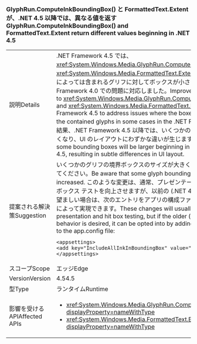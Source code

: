 ### <a name="glyphruncomputeinkboundingbox-and-formattedtextextent-return-different-values-beginning-in-net-45"></a><span data-ttu-id="34eec-101">GlyphRun.ComputeInkBoundingBox() と FormattedText.Extent が、.NET 4.5 以降では、異なる値を返す</span><span class="sxs-lookup"><span data-stu-id="34eec-101">GlyphRun.ComputeInkBoundingBox() and FormattedText.Extent return different values beginning in .NET 4.5</span></span>

|   |   |
|---|---|
|<span data-ttu-id="34eec-102">説明</span><span class="sxs-lookup"><span data-stu-id="34eec-102">Details</span></span>|<span data-ttu-id="34eec-103">.NET Framework 4.5 では、<xref:System.Windows.Media.GlyphRun.ComputeInkBoundingBox> と <xref:System.Windows.Media.FormattedText.Extent> が改善され、場合によっては含まれるグリフに対してボックスが小さすぎるという .NET Framework 4.0 での問題に対応しました。</span><span class="sxs-lookup"><span data-stu-id="34eec-103">Improvements were made to <xref:System.Windows.Media.GlyphRun.ComputeInkBoundingBox> and <xref:System.Windows.Media.FormattedText.Extent> in the .NET Framework 4.5 to address issues where the boxes were too small for the contained glyphs in some cases in the .NET Framework 4.0.</span></span> <span data-ttu-id="34eec-104">この結果、.NET Framework 4.5 以降では、いくつかの境界ボックスが大きくなり、UI のレイアウトにわずかな違いが生じます。</span><span class="sxs-lookup"><span data-stu-id="34eec-104">As a result of this, some bounding boxes will be larger beginning in the .NET Framework 4.5, resulting in subtle differences in UI layout.</span></span>|
|<span data-ttu-id="34eec-105">提案される解決策</span><span class="sxs-lookup"><span data-stu-id="34eec-105">Suggestion</span></span>|<span data-ttu-id="34eec-106">いくつかのグリフの境界ボックスのサイズが大きくなったことに注意してください。</span><span class="sxs-lookup"><span data-stu-id="34eec-106">Be aware that some glyph bounding box sizes have increased.</span></span> <span data-ttu-id="34eec-107">このような変更は、通常、プレゼンテーションおよびヒット ボックス テストを向上させますが、以前の (.NET 4.5 より前の) 動作が望ましい場合は、次のエントリをアプリの構成ファイルに追加することによって実現できます。</span><span class="sxs-lookup"><span data-stu-id="34eec-107">These changes will usually improve presentation and hit box testing, but if the older (pre-.NET 4.5) behavior is desired, it can be opted into by adding the following entry to the app.config file:</span></span><pre><code class="language-xml">&lt;appsettings&gt;&#13;&#10;&lt;add key=&quot;IncludeAllInkInBoundingBox&quot; value=&quot;false&quot;&gt;&#13;&#10;&lt;/appsettings&gt;&#13;&#10;</code></pre>|
|<span data-ttu-id="34eec-108">スコープ</span><span class="sxs-lookup"><span data-stu-id="34eec-108">Scope</span></span>|<span data-ttu-id="34eec-109">エッジ</span><span class="sxs-lookup"><span data-stu-id="34eec-109">Edge</span></span>|
|<span data-ttu-id="34eec-110">Version</span><span class="sxs-lookup"><span data-stu-id="34eec-110">Version</span></span>|<span data-ttu-id="34eec-111">4.5</span><span class="sxs-lookup"><span data-stu-id="34eec-111">4.5</span></span>|
|<span data-ttu-id="34eec-112">型</span><span class="sxs-lookup"><span data-stu-id="34eec-112">Type</span></span>|<span data-ttu-id="34eec-113">ランタイム</span><span class="sxs-lookup"><span data-stu-id="34eec-113">Runtime</span></span>|
|<span data-ttu-id="34eec-114">影響を受ける API</span><span class="sxs-lookup"><span data-stu-id="34eec-114">Affected APIs</span></span>|<ul><li><xref:System.Windows.Media.GlyphRun.ComputeInkBoundingBox?displayProperty=nameWithType></li><li><xref:System.Windows.Media.FormattedText.Extent?displayProperty=nameWithType></li></ul>|


